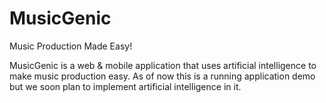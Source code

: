 # MusicGenic
Music Production Made Easy!

MusicGenic is a web & mobile application that uses artificial intelligence to make music production easy. 
As of now this is a running application demo but we soon plan to implement artificial intelligence in it.
